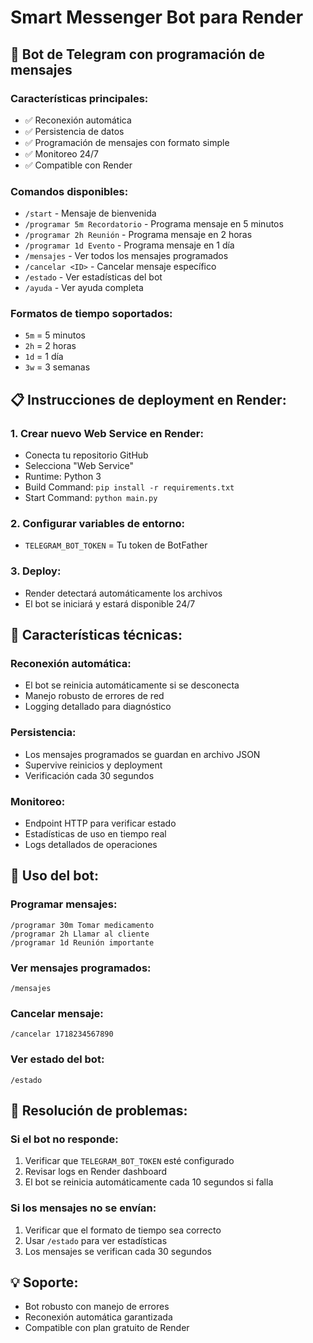 # Smart Messenger Bot para Render

## 🚀 Bot de Telegram con programación de mensajes

### Características principales:
- ✅ Reconexión automática
- ✅ Persistencia de datos
- ✅ Programación de mensajes con formato simple
- ✅ Monitoreo 24/7
- ✅ Compatible con Render

### Comandos disponibles:
- `/start` - Mensaje de bienvenida
- `/programar 5m Recordatorio` - Programa mensaje en 5 minutos
- `/programar 2h Reunión` - Programa mensaje en 2 horas  
- `/programar 1d Evento` - Programa mensaje en 1 día
- `/mensajes` - Ver todos los mensajes programados
- `/cancelar <ID>` - Cancelar mensaje específico
- `/estado` - Ver estadísticas del bot
- `/ayuda` - Ver ayuda completa

### Formatos de tiempo soportados:
- `5m` = 5 minutos
- `2h` = 2 horas
- `1d` = 1 día
- `3w` = 3 semanas

## 📋 Instrucciones de deployment en Render:

### 1. Crear nuevo Web Service en Render:
   - Conecta tu repositorio GitHub
   - Selecciona "Web Service"
   - Runtime: Python 3
   - Build Command: `pip install -r requirements.txt`
   - Start Command: `python main.py`

### 2. Configurar variables de entorno:
   - `TELEGRAM_BOT_TOKEN` = Tu token de BotFather

### 3. Deploy:
   - Render detectará automáticamente los archivos
   - El bot se iniciará y estará disponible 24/7

## 🔧 Características técnicas:

### Reconexión automática:
- El bot se reinicia automáticamente si se desconecta
- Manejo robusto de errores de red
- Logging detallado para diagnóstico

### Persistencia:
- Los mensajes programados se guardan en archivo JSON
- Supervive reinicios y deployment
- Verificación cada 30 segundos

### Monitoreo:
- Endpoint HTTP para verificar estado
- Estadísticas de uso en tiempo real
- Logs detallados de operaciones

## 📱 Uso del bot:

### Programar mensajes:
```
/programar 30m Tomar medicamento
/programar 2h Llamar al cliente
/programar 1d Reunión importante
```

### Ver mensajes programados:
```
/mensajes
```

### Cancelar mensaje:
```
/cancelar 1718234567890
```

### Ver estado del bot:
```
/estado
```

## 🚨 Resolución de problemas:

### Si el bot no responde:
1. Verificar que `TELEGRAM_BOT_TOKEN` esté configurado
2. Revisar logs en Render dashboard
3. El bot se reinicia automáticamente cada 10 segundos si falla

### Si los mensajes no se envían:
1. Verificar que el formato de tiempo sea correcto
2. Usar `/estado` para ver estadísticas
3. Los mensajes se verifican cada 30 segundos

## 💡 Soporte:
- Bot robusto con manejo de errores
- Reconexión automática garantizada
- Compatible con plan gratuito de Render
